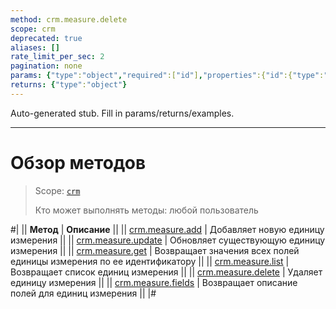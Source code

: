 ```yaml
---
method: crm.measure.delete
scope: crm
deprecated: true
aliases: []
rate_limit_per_sec: 2
pagination: none
params: {"type":"object","required":["id"],"properties":{"id":{"type":"integer"}}}
returns: {"type":"object"}
---
```


Auto-generated stub. Fill in params/returns/examples.

---

# Обзор методов

> Scope: [`crm`](../../../scopes/permissions.md)
>
> Кто может выполнять методы: любой пользователь

#|
|| **Метод** | **Описание** ||
|| [crm.measure.add](./crm-measure-add.md) | Добавляет новую единицу измерения ||
|| [crm.measure.update](./crm-measure-update.md) | Обновляет существующую единицу измерения ||
|| [crm.measure.get](./crm-measure-get.md) | Возвращает значения всех полей единицы измерения по ее идентификатору ||
|| [crm.measure.list](./crm-measure-list.md) | Возвращает список единиц измерения ||
|| [crm.measure.delete](./crm-measure-delete.md) | Удаляет единицу измерения ||
|| [crm.measure.fields](./crm-measure-fields.md) | Возвращает описание полей для единиц измерения ||
|#

